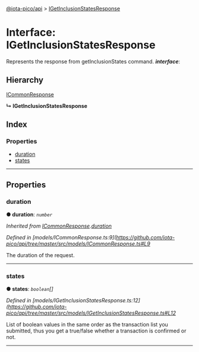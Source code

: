 [@iota-pico/api](../README.md) > [IGetInclusionStatesResponse](../interfaces/igetinclusionstatesresponse.md)

# Interface: IGetInclusionStatesResponse

Represents the response from getInclusionStates command.
*__interface__*: 

## Hierarchy

 [ICommonResponse](icommonresponse.md)

**↳ IGetInclusionStatesResponse**

## Index

### Properties

* [duration](igetinclusionstatesresponse.md#duration)
* [states](igetinclusionstatesresponse.md#states)

---

## Properties

<a id="duration"></a>

###  duration

**● duration**: *`number`*

*Inherited from [ICommonResponse](icommonresponse.md).[duration](icommonresponse.md#duration)*

*Defined in [models/ICommonResponse.ts:9](https://github.com/iota-pico/api/tree/master/src/models/ICommonResponse.ts#L9*

The duration of the request.

___
<a id="states"></a>

###  states

**● states**: *`boolean`[]*

*Defined in [models/IGetInclusionStatesResponse.ts:12](https://github.com/iota-pico/api/tree/master/src/models/IGetInclusionStatesResponse.ts#L12*

List of boolean values in the same order as the transaction list you submitted, thus you get a true/false whether a transaction is confirmed or not.

___

